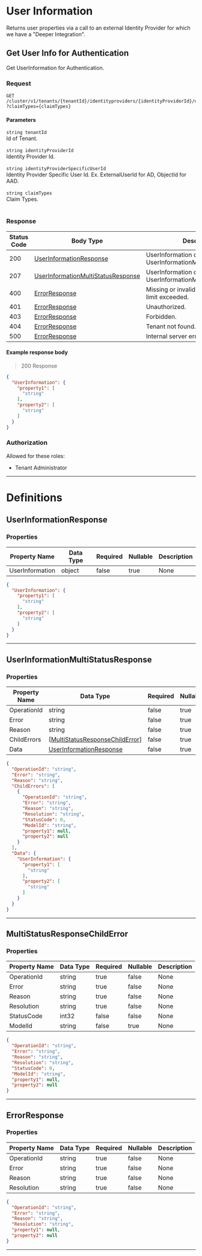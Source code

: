 

# User Information
Returns user properties via a call to an external Identity Provider for which we have a "Deeper Integration".

## Get User Info for Authentication

<a id="opIdUserInformation_Get User Info for Authentication"></a>

Get UserInformation for Authentication.

### Request
```text 
GET /cluster/v1/tenants/{tenantId}/identityproviders/{identityProviderId}/users/{identityProviderSpecificUserId}/UserInformation
?claimTypes={claimTypes}
```

#### Parameters

`string tenantId`
<br/>Id of Tenant.<br/><br/>`string identityProviderId`
<br/>Identity Provider Id.<br/><br/>`string identityProviderSpecificUserId`
<br/>Identity Provider Specific User Id. Ex. ExternalUserId for AD, ObjectId for AAD.<br/><br/>`string claimTypes`
<br/>Claim Types.<br/><br/>

### Response

|Status Code|Body Type|Description|
|---|---|---|
|200|[UserInformationResponse](#schemauserinformationresponse)|UserInformation or UserInformationMultiStatusResponse.|
|207|[UserInformationMultiStatusResponse](#schemauserinformationmultistatusresponse)|UserInformation or UserInformationMultiStatusResponse.|
|400|[ErrorResponse](#schemaerrorresponse)|Missing or invalid inputs, or Client limit exceeded.|
|401|[ErrorResponse](#schemaerrorresponse)|Unauthorized.|
|403|[ErrorResponse](#schemaerrorresponse)|Forbidden.|
|404|[ErrorResponse](#schemaerrorresponse)|Tenant not found.|
|500|[ErrorResponse](#schemaerrorresponse)|Internal server error.|

#### Example response body
> 200 Response

```json
{
  "UserInformation": {
    "property1": [
      "string"
    ],
    "property2": [
      "string"
    ]
  }
}
```

### Authorization

Allowed for these roles: 
<ul>
<li>Tenant Administrator</li>
</ul>

---
# Definitions

## UserInformationResponse

<a id="schemauserinformationresponse"></a>
<a id="schema_UserInformationResponse"></a>
<a id="tocSuserinformationresponse"></a>
<a id="tocsuserinformationresponse"></a>

### Properties

|Property Name|Data Type|Required|Nullable|Description|
|---|---|---|---|---|
|UserInformation|object|false|true|None|

```json
{
  "UserInformation": {
    "property1": [
      "string"
    ],
    "property2": [
      "string"
    ]
  }
}

```

---

## UserInformationMultiStatusResponse

<a id="schemauserinformationmultistatusresponse"></a>
<a id="schema_UserInformationMultiStatusResponse"></a>
<a id="tocSuserinformationmultistatusresponse"></a>
<a id="tocsuserinformationmultistatusresponse"></a>

### Properties

|Property Name|Data Type|Required|Nullable|Description|
|---|---|---|---|---|
|OperationId|string|false|true|None|
|Error|string|false|true|None|
|Reason|string|false|true|None|
|ChildErrors|[[MultiStatusResponseChildError](#schemamultistatusresponsechilderror)]|false|true|None|
|Data|[UserInformationResponse](#schemauserinformationresponse)|false|true|None|

```json
{
  "OperationId": "string",
  "Error": "string",
  "Reason": "string",
  "ChildErrors": [
    {
      "OperationId": "string",
      "Error": "string",
      "Reason": "string",
      "Resolution": "string",
      "StatusCode": 0,
      "ModelId": "string",
      "property1": null,
      "property2": null
    }
  ],
  "Data": {
    "UserInformation": {
      "property1": [
        "string"
      ],
      "property2": [
        "string"
      ]
    }
  }
}

```

---

## MultiStatusResponseChildError

<a id="schemamultistatusresponsechilderror"></a>
<a id="schema_MultiStatusResponseChildError"></a>
<a id="tocSmultistatusresponsechilderror"></a>
<a id="tocsmultistatusresponsechilderror"></a>

### Properties

|Property Name|Data Type|Required|Nullable|Description|
|---|---|---|---|---|
|OperationId|string|true|false|None|
|Error|string|true|false|None|
|Reason|string|true|false|None|
|Resolution|string|true|false|None|
|StatusCode|int32|false|false|None|
|ModelId|string|false|true|None|

```json
{
  "OperationId": "string",
  "Error": "string",
  "Reason": "string",
  "Resolution": "string",
  "StatusCode": 0,
  "ModelId": "string",
  "property1": null,
  "property2": null
}

```

---

## ErrorResponse

<a id="schemaerrorresponse"></a>
<a id="schema_ErrorResponse"></a>
<a id="tocSerrorresponse"></a>
<a id="tocserrorresponse"></a>

### Properties

|Property Name|Data Type|Required|Nullable|Description|
|---|---|---|---|---|
|OperationId|string|true|false|None|
|Error|string|true|false|None|
|Reason|string|true|false|None|
|Resolution|string|true|false|None|

```json
{
  "OperationId": "string",
  "Error": "string",
  "Reason": "string",
  "Resolution": "string",
  "property1": null,
  "property2": null
}

```

---

